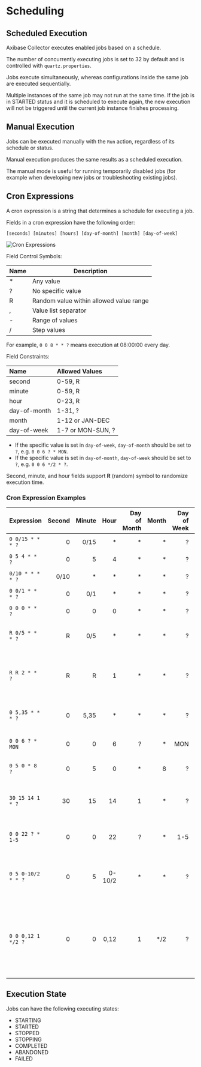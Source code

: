 # Scheduling

## Scheduled Execution

Axibase Collector executes enabled jobs based on a schedule.

The number of concurrently executing jobs is set to 32 by default and is controlled with `quartz.properties`.

Jobs execute simultaneously, whereas configurations inside the same job are executed sequentially.

Multiple instances of the same job may not run at the same time. If the job is in STARTED status and it is scheduled to execute again, the new execution will not be triggered until the current job instance finishes processing.

## Manual Execution

Jobs can be executed manually with the `Run` action, regardless of its schedule or status.

Manual execution produces the same results as a scheduled execution.

The manual mode is useful for running temporarily disabled jobs (for example when developing new jobs or troubleshooting existing jobs).

## Cron Expressions

A cron expression is a string that determines a schedule for executing a job.

Fields in a cron expression have the following order:

```ls
[seconds] [minutes] [hours] [day-of-month] [month] [day-of-week]
```

![Cron Expressions](http://axibase.com/wp-content/uploads/2016/03/cron_expressions.png)

Field Control Symbols:

| **Name** | **Description** |
|---|---|
| *	| Any value |
| ?	| No specific value |
| R	| Random value within allowed value range |
| ,	| Value list separator |
| -	| Range of values |
| /	| Step values |

For example, `0 0 8 * * ?` means execution at 08:00:00 every day.

Field Constraints:

| **Name** | **Allowed Values** |
|:---|:---|
| second | 0-59, R |
| minute | 0-59, R |
| hour | 0-23, R |
| day-of-month | 1-31, ? |
| month | 1-12 or JAN-DEC |
| day-of-week | 1-7 or MON-SUN, ?  |

* If the specific value is set in `day-of-week`, `day-of-month` should be set to `?`, e.g. `0 0 6 ? * MON`.
* If the specific value is set in `day-of-month`, `day-of-week` should be set to `?`, e.g. `0 0 6 */2 * ?`.

Second, minute, and hour fields support **R** (random) symbol to randomize execution time.

### Cron Expression Examples

| **Expression** | **Second** | **Minute** | **Hour** | **Day of Month** | **Month** | **Day of Week** | **Description** |
|:---|---:|---:|---:|---:|---:|---:|:---|
| `0 0/15 * * * ?` | 0 | 0/15 | * | * | * | ? | Every 15 minutes. |
| `0 5 4 * * ?`    | 0 | 5 | 4 | * | * | ? | At 04:05 every day. |
| `0/10 * * * * ?` | 0/10 | * | * | * | * | ? | Every 10 seconds. |
| `0 0/1 * * * ?`  | 0 | 0/1 | * | * | * | ? | Every minute. |
| `0 0 0 * * ?`    | 0 | 0 | 0 | * | * | ? | Every day at 00:00. |
| `R 0/5 * * * ?`  | R | 0/5 | * | * | * | ? | Every 5 minutes at a random second. |
| `R R 2 * * ?`    | R | R | 1 | * | * | ? | At a random minute and second past the 2nd hour. |
| `0 5,35 * * * ?` | 0 | 5,35 | * | * | * | ? | Every hour at the 5th and 35th minute. |
| `0 0 6 ? * MON`  | 0 | 0 | 6 | ? | * | MON | Every Monday at 06:00. |
| `0 5 0 * 8 ?`    | 0 | 5 | 0 | * | 8 | ? | At 00:05 every day in August. |
| `30 15 14 1 * ?` | 30| 15| 14| 1 | * | ? | At 14:15:30 on the 1st of every month. |
| `0 0 22 ? * 1-5` | 0 | 0 | 22| ? | * | 1-5 | At 22:00 on Mon, Tue, Wed, Thu and Fri. |
| `0 5 0-10/2 * * ?` | 0 | 5 | 0-10/2 | * | * | ? | At every 9th minute past the 0, 2, 4, 6, 8, and 10th hour. |
| `0 0 0,12 1 */2 ?` | 0 | 0 | 0,12| 1 | */2 | ? | At 00:00 and 12:00 on the 1st in <br>January, March, May, July, September and November. |

## Execution State

Jobs can have the following executing states:

* STARTING
* STARTED
* STOPPED
* STOPPING
* COMPLETED
* ABANDONED
* FAILED
